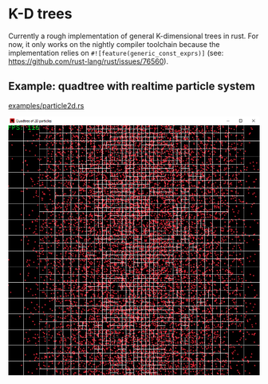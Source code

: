 # K-D trees

Currently a rough implementation of general K-dimensional trees in rust.
For now, it only works on the nightly compiler toolchain because the implementation relies on
`#![feature(generic_const_exprs)]` (see: https://github.com/rust-lang/rust/issues/76560).

## Example: quadtree with realtime particle system
[examples/particle2d.rs](https://github.com/edddddee/kdtrees/blob/master/examples/particles2d.rs)

<img src=https://github.com/edddddee/kdtrees/blob/master/examples/quadtree.png width=750>
